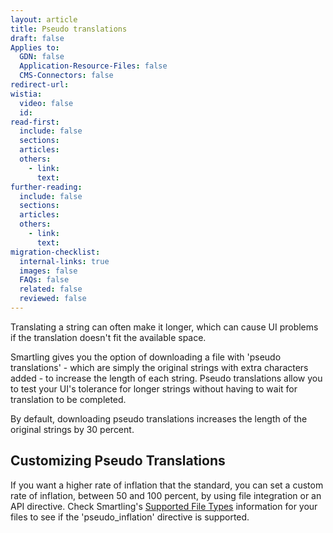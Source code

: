```yaml
---
layout: article
title: Pseudo translations
draft: false
Applies to:
  GDN: false
  Application-Resource-Files: false
  CMS-Connectors: false
redirect-url:
wistia:
  video: false
  id:
read-first:
  include: false
  sections:
  articles:
  others:
    - link:
      text:
further-reading:
  include: false
  sections:
  articles:
  others:
    - link:
      text:
migration-checklist:
  internal-links: true
  images: false
  FAQs: false
  related: false
  reviewed: false
---
```



Translating a string can often make it longer, which can cause UI problems if the translation doesn't fit the available space.

Smartling gives you the option of downloading a file with 'pseudo translations' - which are simply the original strings with extra characters added - to increase the length of each string. Pseudo translations allow you to test your UI's tolerance for longer strings without having to wait for translation to be completed.

By default, downloading pseudo translations increases the length of the original strings by 30 percent.

## Customizing Pseudo Translations

If you want a higher rate of inflation that the standard, you can set a custom rate of inflation, between 50 and 100 percent, by using file integration or an API directive. Check Smartling's [Supported File Types](/developers/supported-file-types/) information for your files to see if the 'pseudo_inflation' directive is supported.